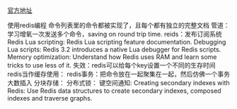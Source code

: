 [官方地址](https://redis.io/documentation)

使用redis编程
命令列表里的命令都被实现了，且每个都有独立的完整文档
管道：学习增氧一次发送多个命令，saving on round trip time.
reids：发布订阅系统
Redis Lua scripting: Redis Lua scripting feature documentation.
Debugging Lua scripts: Redis 3.2 introduces a native Lua debugger for Redis scripts.
Memory optimization: Understand how Redis uses RAM and learn some tricks to use less of it.
失效：redis可以给每个key设置一个不同的生存时间
redis当作缓存使用：
redis事务：把命令放在一起聚集在一起，然后仿佛一个事务
大数插入
分块存储：
分布式锁：
键空间通知:
Creating secondary indexes with Redis: Use Redis data structures to create secondary indexes, composed indexes and traverse graphs.
